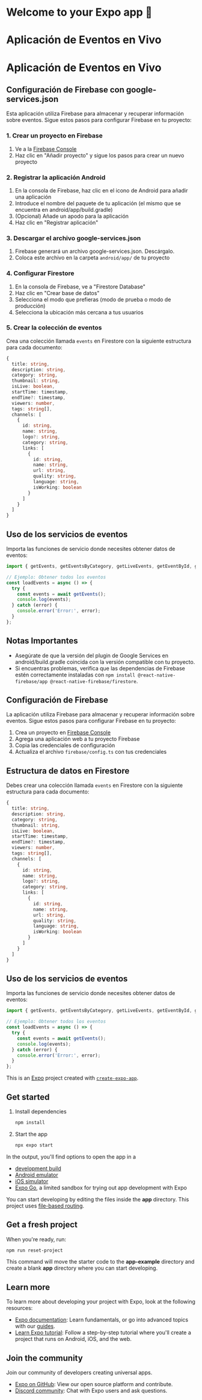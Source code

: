 # Welcome to your Expo app 👋
# Aplicación de Eventos en Vivo
# Aplicación de Eventos en Vivo

## Configuración de Firebase con google-services.json

Esta aplicación utiliza Firebase para almacenar y recuperar información sobre eventos. Sigue estos pasos para configurar Firebase en tu proyecto:

### 1. Crear un proyecto en Firebase

1. Ve a la [Firebase Console](https://console.firebase.google.com/)
2. Haz clic en "Añadir proyecto" y sigue los pasos para crear un nuevo proyecto

### 2. Registrar la aplicación Android

1. En la consola de Firebase, haz clic en el icono de Android para añadir una aplicación
2. Introduce el nombre del paquete de tu aplicación (el mismo que se encuentra en android/app/build.gradle)
3. (Opcional) Añade un apodo para la aplicación
4. Haz clic en "Registrar aplicación"

### 3. Descargar el archivo google-services.json

1. Firebase generará un archivo google-services.json. Descárgalo.
2. Coloca este archivo en la carpeta `android/app/` de tu proyecto

### 4. Configurar Firestore

1. En la consola de Firebase, ve a "Firestore Database"
2. Haz clic en "Crear base de datos"
3. Selecciona el modo que prefieras (modo de prueba o modo de producción)
4. Selecciona la ubicación más cercana a tus usuarios

### 5. Crear la colección de eventos

Crea una colección llamada `events` en Firestore con la siguiente estructura para cada documento:

```typescript
{
  title: string,
  description: string,
  category: string,
  thumbnail: string,
  isLive: boolean,
  startTime: timestamp,
  endTime?: timestamp,
  viewers: number,
  tags: string[],
  channels: [
    {
      id: string,
      name: string,
      logo?: string,
      category: string,
      links: [
        {
          id: string,
          name: string,
          url: string,
          quality: string,
          language: string,
          isWorking: boolean
        }
      ]
    }
  ]
}
```

## Uso de los servicios de eventos

Importa las funciones de servicio donde necesites obtener datos de eventos:

```typescript
import { getEvents, getEventsByCategory, getLiveEvents, getEventById, getPopularEvents } from '@/services/eventService';

// Ejemplo: Obtener todos los eventos
const loadEvents = async () => {
  try {
    const events = await getEvents();
    console.log(events);
  } catch (error) {
    console.error('Error:', error);
  }
};
```

## Notas Importantes

- Asegúrate de que la versión del plugin de Google Services en android/build.gradle coincida con la versión compatible con tu proyecto.
- Si encuentras problemas, verifica que las dependencias de Firebase estén correctamente instaladas con `npm install @react-native-firebase/app @react-native-firebase/firestore`.
## Configuración de Firebase

La aplicación utiliza Firebase para almacenar y recuperar información sobre eventos. Sigue estos pasos para configurar Firebase en tu proyecto:

1. Crea un proyecto en [Firebase Console](https://console.firebase.google.com/)
2. Agrega una aplicación web a tu proyecto Firebase
3. Copia las credenciales de configuración
4. Actualiza el archivo `firebase/config.ts` con tus credenciales

## Estructura de datos en Firestore

Debes crear una colección llamada `events` en Firestore con la siguiente estructura para cada documento:

```typescript
{
  title: string,
  description: string,
  category: string,
  thumbnail: string,
  isLive: boolean,
  startTime: timestamp,
  endTime?: timestamp,
  viewers: number,
  tags: string[],
  channels: [
    {
      id: string,
      name: string,
      logo?: string,
      category: string,
      links: [
        {
          id: string,
          name: string,
          url: string,
          quality: string,
          language: string,
          isWorking: boolean
        }
      ]
    }
  ]
}
```

## Uso de los servicios de eventos

Importa las funciones de servicio donde necesites obtener datos de eventos:

```typescript
import { getEvents, getEventsByCategory, getLiveEvents, getEventById, getPopularEvents } from '@/services/eventService';

// Ejemplo: Obtener todos los eventos
const loadEvents = async () => {
  try {
    const events = await getEvents();
    console.log(events);
  } catch (error) {
    console.error('Error:', error);
  }
};
```
This is an [Expo](https://expo.dev) project created with [`create-expo-app`](https://www.npmjs.com/package/create-expo-app).

## Get started

1. Install dependencies

   ```bash
   npm install
   ```

2. Start the app

   ```bash
   npx expo start
   ```

In the output, you'll find options to open the app in a

- [development build](https://docs.expo.dev/develop/development-builds/introduction/)
- [Android emulator](https://docs.expo.dev/workflow/android-studio-emulator/)
- [iOS simulator](https://docs.expo.dev/workflow/ios-simulator/)
- [Expo Go](https://expo.dev/go), a limited sandbox for trying out app development with Expo

You can start developing by editing the files inside the **app** directory. This project uses [file-based routing](https://docs.expo.dev/router/introduction).

## Get a fresh project

When you're ready, run:

```bash
npm run reset-project
```

This command will move the starter code to the **app-example** directory and create a blank **app** directory where you can start developing.

## Learn more

To learn more about developing your project with Expo, look at the following resources:

- [Expo documentation](https://docs.expo.dev/): Learn fundamentals, or go into advanced topics with our [guides](https://docs.expo.dev/guides).
- [Learn Expo tutorial](https://docs.expo.dev/tutorial/introduction/): Follow a step-by-step tutorial where you'll create a project that runs on Android, iOS, and the web.

## Join the community

Join our community of developers creating universal apps.

- [Expo on GitHub](https://github.com/expo/expo): View our open source platform and contribute.
- [Discord community](https://chat.expo.dev): Chat with Expo users and ask questions.

